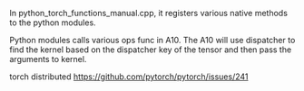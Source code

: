 

In python_torch_functions_manual.cpp, it registers various native methods to the python modules.


Python modules calls various ops func in A10. The A10 will use dispatcher to find the kernel based on the dispatcher key of the tensor and then pass the arguments to kernel.


torch distributed
https://github.com/pytorch/pytorch/issues/241
